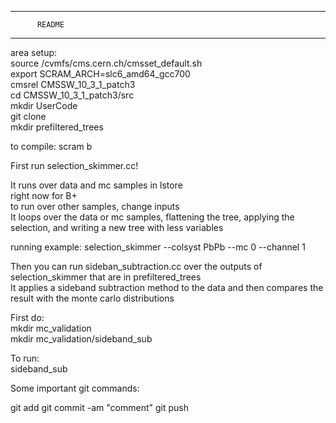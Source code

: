 ****************************
          README
****************************

area setup:  
source /cvmfs/cms.cern.ch/cmsset_default.sh  
export SCRAM_ARCH=slc6_amd64_gcc700  
cmsrel CMSSW_10_3_1_patch3  
cd CMSSW_10_3_1_patch3/src  
mkdir UserCode  
git clone <repo>  
mkdir prefiltered_trees  

to compile: scram b  

First run selection_skimmer.cc!  

It runs over data and mc samples in lstore  
right now for B+  
to run over other samples, change inputs  
It loops over the data or mc samples, flattening the tree, applying the selection, and writing a new tree with less variables  

running example: selection_skimmer --colsyst PbPb --mc 0 --channel 1  

Then you can run sideban_subtraction.cc over the outputs of selection_skimmer that are in prefiltered_trees  
It applies a sideband subtraction method to the data and then compares the result with the monte carlo distributions  

First do:  
mkdir mc_validation  
mkdir mc_validation/sideband_sub  

To run:  
sideband_sub

Some important git commands:

git add <file>
git commit -am "comment"
git push  
 



